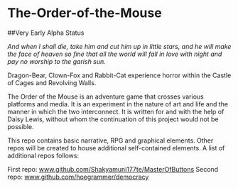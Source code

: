 # The-Order-of-the-Mouse

##Very Early Alpha Status

<i>And when I shall die, take him and cut him up in little stars, and he will make the face of heaven so fine that all the world will fall in love with night and pay no worship to the garish sun.</i>

Dragon-Bear, Clown-Fox and Rabbit-Cat experience horror within the Castle of Cages and Revolving Walls.

The Order of the Mouse is an adventure game that crosses various platforms and media. It is an experiment
in the nature of art and life and the manner in which the two interconnect. It is written for and with the
help of Daisy Lewis, without whom the continuation of this project would not be possible.

This repo contains basic narrative, RPG and graphical elements. Other repos will be created to house additional self-contained elements. A list of additional repos follows:

First repo: www.github.com/Shakyamuni177te/MasterOfButtons
Second repo: www.github.com/hoegrammer/democracy
